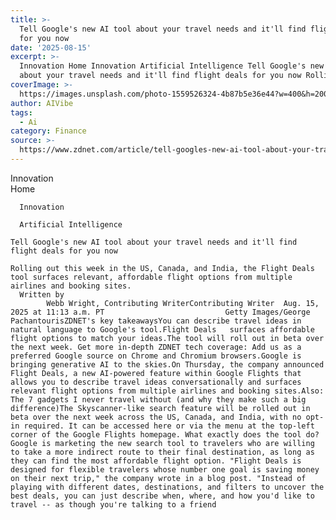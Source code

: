 ```yaml
---
title: >-
  Tell Google's new AI tool about your travel needs and it'll find flight deals
  for you now
date: '2025-08-15'
excerpt: >-
  Innovation Home Innovation Artificial Intelligence Tell Google's new AI tool
  about your travel needs and it'll find flight deals for you now Rolling o...
coverImage: >-
  https://images.unsplash.com/photo-1559526324-4b87b5e36e44?w=400&h=200&fit=crop&auto=format
author: AIVibe
tags:
  - Ai
category: Finance
source: >-
  https://www.zdnet.com/article/tell-googles-new-ai-tool-about-your-travel-needs-and-itll-find-flight-deals-for-you-now/
---
```

Innovation      
      Home
    
      Innovation
    
      Artificial Intelligence
       
    Tell Google's new AI tool about your travel needs and it'll find flight deals for you now
     
    Rolling out this week in the US, Canada, and India, the Flight Deals tool surfaces relevant, affordable flight options from multiple airlines and booking sites.
      Written by 
            Webb Wright, Contributing WriterContributing Writer  Aug. 15, 2025 at 11:13 a.m. PT                           Getty Images/George PachantourisZDNET's key takeawaysYou can describe travel ideas in natural language to Google's tool.Flight Deals   surfaces affordable flight options to match your ideas.The tool will roll out in beta over the next week. Get more in-depth ZDNET tech coverage: Add us as a preferred Google source on Chrome and Chromium browsers.Google is bringing generative AI to the skies.On Thursday, the company announced Flight Deals, a new AI-powered feature within Google Flights that allows you to describe travel ideas conversationally and surfaces relevant flight options from multiple airlines and booking sites.Also: The 7 gadgets I never travel without (and why they make such a big difference)The Skyscanner-like search feature will be rolled out in beta over the next week across the US, Canada, and India, with no opt-in required. It can be accessed here or via the menu at the top-left corner of the Google Flights homepage. What exactly does the tool do?Google is marketing the new search tool to travelers who are willing to take a more indirect route to their final destination, as long as they can find the most affordable flight option. "Flight Deals is designed for flexible travelers whose number one goal is saving money on their next trip," the company wrote in a blog post. "Instead of playing with different dates, destinations, and filters to uncover the best deals, you can just describe when, where, and how you'd like to travel -- as though you're talking to a friend
